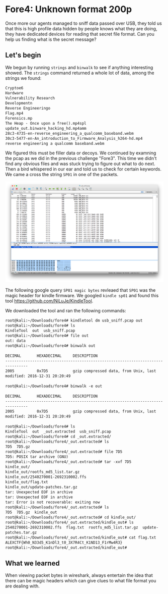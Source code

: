 # Fore4: Unknown format 200p
Once more our agents managed to sniff data passed over USB, they told us that this is high profile data hidden by people knows what they are doing, they have dedicated devices for reading that secret file format. Can you help us finding what is the secret message?

## Let's begin
We begun by running `strings` and `binwalk` to see if anything interesting showed. The `strings` command returned a whole lot of data, among the strings we found:
```
Cryptoe6
Hardware
Vulnerability Research
Developmentn
Reverse Engineeringo
Flag.mp4
Forensics.mp
The Heap - Once upon a free().mp4spl
update_out.binware_hacking_hd.mp4amm
28c3-4735-en-reverse_engineering_a_qualcomm_baseband.webm
30c3-5477-en-An_introduction_to_Firmware_Analysis_h264-hd.mp4
reverse engineering a qualcomm baseband.webm
```

We figured this must be filler data or decoys. We continued by examning the pcap as we did in the previous challenge "Fore3". This time we didn't find any obvious files and was stuck trying to figure out what to do next. Then a bird whispered in our ear and told us to check for certain keywords. We came a cross the string `SP01` in one of the packets.

![pcap1](images/pcap1.png)

The following google query `SP01 magic bytes` revleaed that `SP01` was the magic header for kindle firmware. We googled `kindle sp01` and found this tool https://github.com/NiLuJe/KindleTool.

We downloaded the tool and ran the following commands:
```console
root@kali:~/Downloads/fore4# kindletool dm usb_sniff.pcap out
root@kali:~/Downloads/fore4# ls
KindleTool  out  usb_sniff.pcap
root@kali:~/Downloads/fore4# file out
out: data
root@kali:~/Downloads/fore4# binwalk out

DECIMAL       HEXADECIMAL     DESCRIPTION
--------------------------------------------------------------------------------
2005          0x7D5           gzip compressed data, from Unix, last modified: 2016-12-31 20:20:49

root@kali:~/Downloads/fore4# binwalk -e out

DECIMAL       HEXADECIMAL     DESCRIPTION
--------------------------------------------------------------------------------
2005          0x7D5           gzip compressed data, from Unix, last modified: 2016-12-31 20:20:49

root@kali:~/Downloads/fore4# ls
KindleTool  out  _out.extracted  usb_sniff.pcap
root@kali:~/Downloads/fore4# cd _out.extracted/
root@kali:~/Downloads/fore4/_out.extracted# ls
7D5  7D5.gz
root@kali:~/Downloads/fore4/_out.extracted# file 7D5
7D5: POSIX tar archive (GNU)
root@kali:~/Downloads/fore4/_out.extracted# tar -xvf 7D5
kindle_out/
kindle_out/rootfs_md5_list.tar.gz
kindle_out/2540270001-2692310002.ffs
kindle_out/flag.txt
kindle_out/update-patches.tar.gz
tar: Unexpected EOF in archive
tar: Unexpected EOF in archive
tar: Error is not recoverable: exiting now
root@kali:~/Downloads/fore4/_out.extracted# ls
7D5  7D5.gz  kindle_out
root@kali:~/Downloads/fore4/_out.extracted# cd kindle_out/
root@kali:~/Downloads/fore4/_out.extracted/kindle_out# ls
2540270001-2692310002.ffs  flag.txt  rootfs_md5_list.tar.gz  update-patches.tar.gz
root@kali:~/Downloads/fore4/_out.extracted/kindle_out# cat flag.txt 
ALEXCTF{Wh0_N33d5_K1nDl3_t0_3X7R4Ct_K1ND13_F1rMw4R3}
root@kali:~/Downloads/fore4/_out.extracted/kindle_out# 
```

## What we learned
When viewing packet bytes in wireshark, always entertain the idea that there can be magic headers which can give clues to what file format you are dealing with.